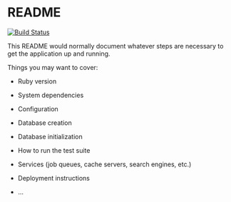 # README

[![Build Status](https://travis-ci.org/nonylene/rails-tutorial-3.svg?branch=master)](https://travis-ci.org/nonylene/rails-tutorial-3)

This README would normally document whatever steps are necessary to get the
application up and running.

Things you may want to cover:

* Ruby version

* System dependencies

* Configuration

* Database creation

* Database initialization

* How to run the test suite

* Services (job queues, cache servers, search engines, etc.)

* Deployment instructions

* ...
